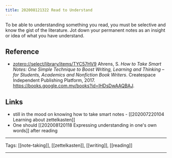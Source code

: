```yaml
---
title: 202008121322 Read to Understand
---
```


To be able to understanding something you read, you must be selective and know the gist of the literature. Jot down your permanent notes as an insight or idea of what you have understand.

## Reference

- [zotero://select/library/items/TYC57HV9](zotero://select/library/items/TYC57HV9) Ahrens, S. *How to Take Smart Notes: One Simple Technique to Boost Writing, Learning and Thinking – for Students, Academics and Nonfiction Book Writers*. Createspace Independent Publishing Platform, 2017. https://books.google.com.my/books?id=lHDsDwAAQBAJ.

## Links

- still in the mood on knowing how to take smart notes - [[202007220104 Learning about zettelkasten]]
- One should [[202008120118 Expressing understanding in one's own words]] after reading

---

Tags: [[note-taking]], [[zettelkasten]], [[writing]], [[reading]]

---